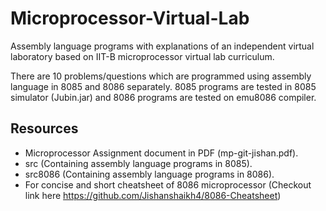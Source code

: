# Microprocessor-Virtual-Lab
Assembly language programs with explanations of an independent virtual laboratory based on IIT-B microprocessor virtual lab curriculum.

There are 10 problems/questions which are programmed using assembly language in 8085 and 8086 separately. 8085 programs are tested in 8085 simulator (Jubin.jar) and 8086 programs are tested on emu8086 compiler.

## Resources
- Microprocessor Assignment document in PDF (mp-git-jishan.pdf).
- src (Containing assembly language programs in 8085).
- src8086 (Containing assembly language programs in 8086).
- For concise and short cheatsheet of 8086 microprocessor (Checkout link here https://github.com/Jishanshaikh4/8086-Cheatsheet)
